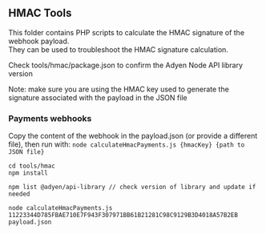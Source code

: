 ## HMAC Tools

This folder contains PHP scripts to calculate the HMAC signature of the webhook payload.  
They can be used to troubleshoot the HMAC signature calculation.

Check tools/hmac/package.json to confirm the Adyen Node API library version

Note: make sure you are using the HMAC key used to generate the signature associated with the payload in the JSON file

### Payments webhooks

Copy the content of the webhook in the payload.json (or provide a different file), then run with: 
`node calculateHmacPayments.js {hmacKey} {path to JSON file}`
```
cd tools/hmac
npm install 

npm list @adyen/api-library // check version of library and update if needed

node calculateHmacPayments.js 11223344D785FBAE710E7F943F307971BB61B21281C98C9129B3D4018A57B2EB payload.json
```

